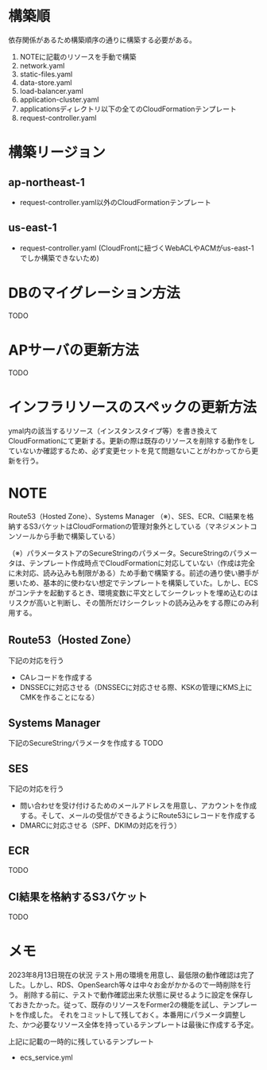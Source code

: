 # 構築順
依存関係があるため構築順序の通りに構築する必要がある。
<ol>
  <li>NOTEに記載のリソースを手動で構築</li>
  <li>network.yaml</li>
  <li>static-files.yaml</li>
  <li>data-store.yaml</li>
  <li>load-balancer.yaml</li>
  <li>application-cluster.yaml</li>
  <li>applicationsディレクトリ以下の全てのCloudFormationテンプレート</li>
  <li>request-controller.yaml</li>
</ol>

# 構築リージョン
## ap-northeast-1
- request-controller.yaml以外のCloudFormationテンプレート

## us-east-1
- request-controller.yaml (CloudFrontに紐づくWebACLやACMがus-east-1でしか構築できないため)

# DBのマイグレーション方法
TODO

# APサーバの更新方法
TODO

# インフラリソースのスペックの更新方法
ymal内の該当するリソース（インスタンスタイプ等）を書き換えてCloudFormationにて更新する。更新の際は既存のリソースを削除する動作をしていないか確認するため、必ず変更セットを見て問題ないことがわかってから更新を行う。

# NOTE
Route53（Hosted Zone）、Systems Manager （※）、SES、ECR、CI結果を格納するS3バケットはCloudFormationの管理対象外としている（マネジメントコンソールから手動で構築している）

（※）パラメータストアのSecureStringのパラメータ。SecureStringのパラメータは、テンプレート作成時点でCloudFormationに対応していない（作成は完全に未対応、読み込みも制限がある）ため手動で構築する。前述の通り使い勝手が悪いため、基本的に使わない想定でテンプレートを構築していた。しかし、ECSがコンテナを起動するとき、環境変数に平文としてシークレットを埋め込むのはリスクが高いと判断し、その箇所だけシークレットの読み込みをする際にのみ利用する。

## Route53（Hosted Zone）
下記の対応を行う
- CAレコードを作成する
- DNSSECに対応させる（DNSSECに対応させる際、KSKの管理にKMS上にCMKを作ることになる）

## Systems Manager
下記のSecureStringパラメータを作成する
TODO

## SES
下記の対応を行う
- 問い合わせを受け付けるためのメールアドレスを用意し、アカウントを作成する。そして、メールの受信ができるようにRoute53にレコードを作成する
- DMARCに対応させる（SPF、DKIMの対応を行う）

## ECR
TODO

## CI結果を格納するS3バケット
TODO

# メモ
2023年8月13日現在の状況
テスト用の環境を用意し、最低限の動作確認は完了した。しかし、RDS、OpenSearch等々は中々お金がかかるので一時削除を行う。
削除する前に、テストで動作確認出来た状態に戻せるように設定を保存しておきたかった。従って、既存のリソースをFormer2の機能を試し、テンプレートを作成した。
それをコミットして残しておく。本番用にパラメータ調整した、かつ必要なリソース全体を持っているテンプレートは最後に作成する予定。

上記に記載の一時的に残しているテンプレート
- ecs_service.yml
